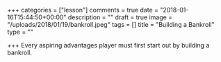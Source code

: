 +++
categories = ["lesson"]
comments = true
date = "2018-01-16T15:44:50+00:00"
description = ""
draft = true
image = "/uploads/2018/01/19/bankroll.jpeg"
tags = []
title = "Building a Bankroll"
type = ""

+++
Every aspiring advantages player must first start out by building a bankroll.